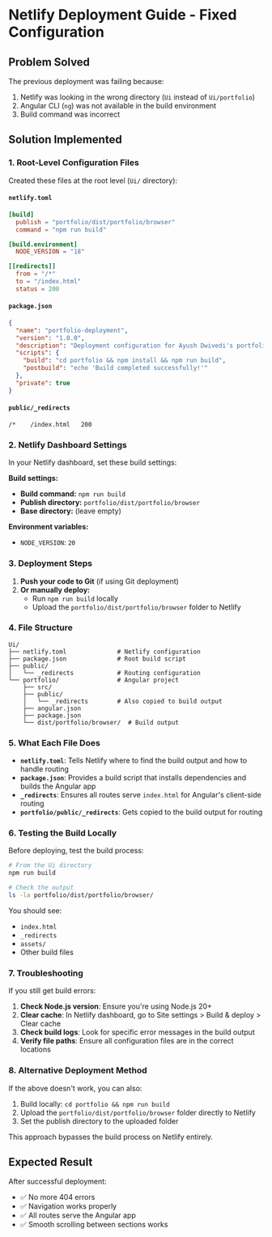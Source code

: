 # Netlify Deployment Guide - Fixed Configuration

## Problem Solved
The previous deployment was failing because:
1. Netlify was looking in the wrong directory (`Ui` instead of `Ui/portfolio`)
2. Angular CLI (`ng`) was not available in the build environment
3. Build command was incorrect

## Solution Implemented

### 1. Root-Level Configuration Files
Created these files at the root level (`Ui/` directory):

#### `netlify.toml`
```toml
[build]
  publish = "portfolio/dist/portfolio/browser"
  command = "npm run build"

[build.environment]
  NODE_VERSION = "18"

[[redirects]]
  from = "/*"
  to = "/index.html"
  status = 200
```

#### `package.json`
```json
{
  "name": "portfolio-deployment",
  "version": "1.0.0",
  "description": "Deployment configuration for Ayush Dwivedi's portfolio",
  "scripts": {
    "build": "cd portfolio && npm install && npm run build",
    "postbuild": "echo 'Build completed successfully!'"
  },
  "private": true
}
```

#### `public/_redirects`
```
/*    /index.html   200
```

### 2. Netlify Dashboard Settings

In your Netlify dashboard, set these build settings:

**Build settings:**
- **Build command:** `npm run build`
- **Publish directory:** `portfolio/dist/portfolio/browser`
- **Base directory:** (leave empty)

**Environment variables:**
- `NODE_VERSION`: `20`

### 3. Deployment Steps

1. **Push your code to Git** (if using Git deployment)
2. **Or manually deploy:**
   - Run `npm run build` locally
   - Upload the `portfolio/dist/portfolio/browser` folder to Netlify

### 4. File Structure
```
Ui/
├── netlify.toml              # Netlify configuration
├── package.json              # Root build script
├── public/
│   └── _redirects            # Routing configuration
└── portfolio/                # Angular project
    ├── src/
    ├── public/
    │   └── _redirects        # Also copied to build output
    ├── angular.json
    ├── package.json
    └── dist/portfolio/browser/  # Build output
```

### 5. What Each File Does

- **`netlify.toml`**: Tells Netlify where to find the build output and how to handle routing
- **`package.json`**: Provides a build script that installs dependencies and builds the Angular app
- **`_redirects`**: Ensures all routes serve `index.html` for Angular's client-side routing
- **`portfolio/public/_redirects`**: Gets copied to the build output for routing

### 6. Testing the Build Locally

Before deploying, test the build process:

```bash
# From the Ui directory
npm run build

# Check the output
ls -la portfolio/dist/portfolio/browser/
```

You should see:
- `index.html`
- `_redirects`
- `assets/`
- Other build files

### 7. Troubleshooting

If you still get build errors:

1. **Check Node.js version**: Ensure you're using Node.js 20+
2. **Clear cache**: In Netlify dashboard, go to Site settings > Build & deploy > Clear cache
3. **Check build logs**: Look for specific error messages in the build output
4. **Verify file paths**: Ensure all configuration files are in the correct locations

### 8. Alternative Deployment Method

If the above doesn't work, you can also:

1. Build locally: `cd portfolio && npm run build`
2. Upload the `portfolio/dist/portfolio/browser` folder directly to Netlify
3. Set the publish directory to the uploaded folder

This approach bypasses the build process on Netlify entirely.

## Expected Result

After successful deployment:
- ✅ No more 404 errors
- ✅ Navigation works properly
- ✅ All routes serve the Angular app
- ✅ Smooth scrolling between sections works 